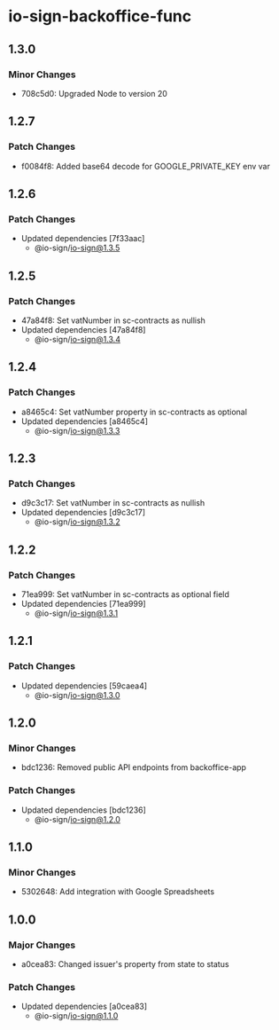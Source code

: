 # io-sign-backoffice-func

## 1.3.0

### Minor Changes

- 708c5d0: Upgraded Node to version 20

## 1.2.7

### Patch Changes

- f0084f8: Added base64 decode for GOOGLE_PRIVATE_KEY env var

## 1.2.6

### Patch Changes

- Updated dependencies [7f33aac]
  - @io-sign/io-sign@1.3.5

## 1.2.5

### Patch Changes

- 47a84f8: Set vatNumber in sc-contracts as nullish
- Updated dependencies [47a84f8]
  - @io-sign/io-sign@1.3.4

## 1.2.4

### Patch Changes

- a8465c4: Set vatNumber property in sc-contracts as optional
- Updated dependencies [a8465c4]
  - @io-sign/io-sign@1.3.3

## 1.2.3

### Patch Changes

- d9c3c17: Set vatNumber in sc-contracts as nullish
- Updated dependencies [d9c3c17]
  - @io-sign/io-sign@1.3.2

## 1.2.2

### Patch Changes

- 71ea999: Set vatNumber in sc-contracts as optional field
- Updated dependencies [71ea999]
  - @io-sign/io-sign@1.3.1

## 1.2.1

### Patch Changes

- Updated dependencies [59caea4]
  - @io-sign/io-sign@1.3.0

## 1.2.0

### Minor Changes

- bdc1236: Removed public API endpoints from backoffice-app

### Patch Changes

- Updated dependencies [bdc1236]
  - @io-sign/io-sign@1.2.0

## 1.1.0

### Minor Changes

- 5302648: Add integration with Google Spreadsheets

## 1.0.0

### Major Changes

- a0cea83: Changed issuer's property from state to status

### Patch Changes

- Updated dependencies [a0cea83]
  - @io-sign/io-sign@1.1.0

